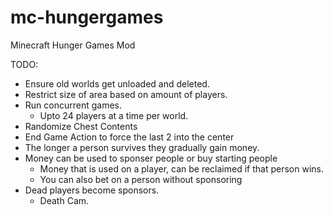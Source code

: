 mc-hungergames
==============

Minecraft Hunger Games Mod

TODO:

- Ensure old worlds get unloaded and deleted.
- Restrict size of area based on amount of players.
- Run concurrent games.
	- Upto 24 players at a time per world.
- Randomize Chest Contents
- End Game Action to force the last 2 into the center
- The longer a person survives they gradually gain money.
- Money can be used to sponser people or buy starting people
	- Money that is used on a player, can be reclaimed if that person wins.
	- You can also bet on a person without sponsoring
- Dead players become sponsors.
	- Death Cam.